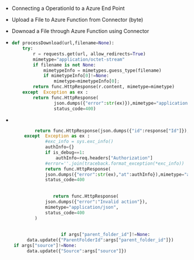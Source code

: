 

# 



- Connecting a OperationId to a Azure End Point

- Upload a File to Azure Function from Connector  (byte)

- Downoad a File through Azure Function using Connector

- ```python
  def processDownload(url,filename=None):
      try:
          r = requests.get(url, allow_redirects=True)
          mimetype="application/octet-stream"
          if filename is not None:
              mimetypeInfo = mimetypes.guess_type(filename)
              if mimetypeInfo[0]!=None:
                  mimetype=mimetypeInfo[0];
          return func.HttpResponse(r.content, mimetype=mimetype)
      except  Exception as ex :
          return func.HttpResponse(
                  json.dumps({"error":str(ex)}),mimetype="application/json",
                  status_code=400)
  
  ```

- 





```python
            return func.HttpResponse(json.dumps({"id":response["Id"]}),mimetype="application/json")
        except  Exception as ex :
                #exc_info = sys.exc_info()
                authInfo={}
                if is_debug==1:
                    authInfo=req.headers["Authorization"]
                #error=''.join(traceback.format_exception(*exc_info))
                return func.HttpResponse(
                json.dumps({"error":str(ex),"at":authInfo}),mimetype="application/json",
                status_code=400
                  
                  
                   return func.HttpResponse(
                json.dumps({"error":"Invalid action"}),
                mimetype="application/json",
                status_code=400
            )
                  
                  
                      if args["parent_folder_id"]!=None:
         data.update({"ParentFolderId":args["parent_folder_id"]})
    if args["source"]!=None:
         data.update({"Source":args["source"]})
```

